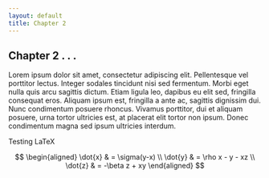 ```yaml
---
layout: default
title: Chapter 2
---
```


## Chapter 2 . . .

Lorem ipsum dolor sit amet, consectetur adipiscing elit. Pellentesque vel porttitor lectus. Integer sodales tincidunt nisi sed fermentum. Morbi eget nulla quis arcu sagittis dictum. Etiam ligula leo, dapibus eu elit sed, fringilla consequat eros. Aliquam ipsum est, fringilla a ante ac, sagittis dignissim dui. Nunc condimentum posuere rhoncus. Vivamus porttitor, dui et aliquam posuere, urna tortor ultricies est, at placerat elit tortor non ipsum. Donec condimentum magna sed ipsum ultricies interdum.

Testing LaTeX

$$ \begin{aligned} \dot{x} & = \sigma(y-x) \\ \dot{y} & = \rho x - y - xz \\ \dot{z} & = -\beta z + xy \end{aligned} $$
